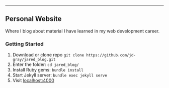 ---

## Personal Website

Where I blog about material I have learned in my web development career.

### Getting Started

1. Download or clone repo `git clone https://github.com/jd-gray/jared_blog.git`
2. Enter the folder: `cd jared_blog/`
3. Install Ruby gems: `bundle install`
4. Start Jekyll server: `bundle exec jekyll serve`
5. Visit [localhost:4000](http://localhost:4000)
